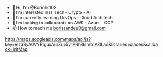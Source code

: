 - 👋 Hi, I’m @Borinho102
- 👀 I’m interested in IT Tech - Crypto - AI
- 🌱 I’m currently learning DevOps - Cloud Architech
- 💞️ I’m looking to collaborate on AWS - Azure - GCP
- 📫 How to reach me borissandeu0@gmail.com

<!---
Borinho102/Borinho102 is a ✨ special ✨ repository because its `README.md` (this file) appears on your GitHub profile.
You can click the Preview link to take a look at your changes.
--->

https://maps.googleapis.com/maps/api/js?key=AIzaSyAOVYRIgupAurZup5y1PRh8Ismb1A3lLao&libraries=places&callback=initMap
